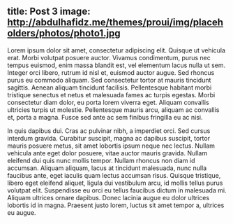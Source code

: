 title: Post 3
image: http://abdulhafidz.me/themes/proui/img/placeholders/photos/photo1.jpg
----

Lorem ipsum dolor sit amet, consectetur adipiscing elit. Quisque ut vehicula erat. Morbi volutpat posuere auctor. Vivamus condimentum, purus nec tempus euismod, enim massa blandit est, vel elementum lacus nulla ut sem. Integer orci libero, rutrum id nisl et, euismod auctor augue. Sed rhoncus purus eu commodo aliquam. Sed consectetur tortor at mauris tincidunt sagittis. Aenean aliquam tincidunt facilisis. Pellentesque habitant morbi tristique senectus et netus et malesuada fames ac turpis egestas. Morbi consectetur diam dolor, eu porta lorem viverra eget. Aliquam convallis ultricies turpis ut molestie. Pellentesque mauris arcu, aliquam ac convallis et, porta a magna. Fusce sed ante ac sem finibus fringilla eu ac nisi.

In quis dapibus dui. Cras ac pulvinar nibh, a imperdiet orci. Sed cursus interdum gravida. Curabitur suscipit, magna ac dapibus suscipit, tortor mauris posuere metus, sit amet lobortis ipsum neque nec lectus. Nullam vehicula ante eget dolor posuere, vitae auctor mauris gravida. Nullam eleifend dui quis nunc mollis tempor. Nullam rhoncus non diam id accumsan. Aliquam aliquam, lacus at tincidunt malesuada, nunc nulla faucibus ante, eget iaculis quam lectus accumsan risus. Quisque tristique, libero eget eleifend aliquet, ligula dui vestibulum arcu, id mollis tellus purus volutpat elit. Suspendisse eu orci eu tellus faucibus dictum in malesuada mi. Aliquam ultrices ornare dapibus. Donec lacinia augue eu dolor ultrices lobortis id in magna. Praesent justo lorem, luctus sit amet tempor a, ultrices eu augue.